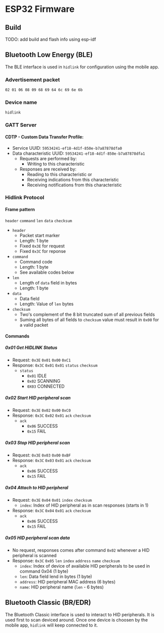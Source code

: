 # ESP32 Firmware
## Build
TODO: add build and flash info using esp-idf
## Bluetooth Low Energy (BLE)
The BLE interface is used in ``hidlink`` for configuration using the mobile app.
### Advertisement packet
``02 01 06 08 09 68 69 64 6c 69 6e 6b``
### Device name
``hidlink``
### GATT Server
#### CDTP - Custom Data Transfer Profile: 
  * Service UUID: ``59534241-ef18-4d1f-850e-b7a87878dfa0`` 
  * Data characteristic UUID: ``59534241-ef18-4d1f-850e-b7a87878dfa1``
    * Requests are performed by:
      * Writing to this characteristic
    * Responses are received by:
      * Reading to this characteristic or 
      * Receiving indications from this characteristic
      * Receiving notifications from this characteristic

### Hidlink Protocol
#### Frame pattern
``header`` ``command`` ``len`` ``data`` ``checksum``
* ``header``
  * Packet start marker
  * Length: 1 byte
  * Fixed ``0x3E`` for request
  * Fixed ``0x3C`` for reponse
* ``command``
  * Command code
  * Length: 1 byte
  * See available codes below
* ``len``
  * Length of ``data`` field in bytes
  * Length: 1 byte
* ``data``
  * Data field
  * Length: Value of ``len`` bytes
* ``checksum``
  * Two's complement of the 8 bit truncated sum of all previous fields
  * Suming all bytes of all fields to ``checksum`` value must result in ``0x00`` for a valid packet

#### Commands
##### 0x01 Get HIDLINK Status
* Request: ``0x3E`` ``0x01`` ``0x00`` ``0xC1``
* Response: ``0x3C`` ``0x01`` ``0x01`` ``status`` ``checksum``
  * ``status``
    * ``0x01`` IDLE
    * ``0x02`` SCANNING
    * ``0X03`` CONNECTED
##### 0x02 Start HID peripheral scan
* Request: ``0x3E`` ``0x02`` ``0x00`` ``0xC0``
* Response: ``0x3C`` ``0x02`` ``0x01`` ``ack`` ``checksum``
  * ``ack``
    * ``0x06`` SUCCESS
    * ``0x15`` FAIL
##### 0x03 Stop HID peripheral scan
* Request: ``0x3E`` ``0x03`` ``0x00`` ``0xBF``
* Response: ``0x3C`` ``0x03`` ``0x01`` ``ack`` ``checksum``
  * ``ack``
    * ``0x06`` SUCCESS
    * ``0x15`` FAIL
##### 0x04 Attach to HID peripheral
* Request: ``0x3E`` ``0x04`` ``0x01`` ``index`` ``checksum``
  * ``index``: Index of HID peripheral as in scan responses (starts in 1)
* Response: ``0x3C`` ``0x04`` ``0x01`` ``ack`` ``checksum``
  * ``ack``
    * ``0x06`` SUCCESS
    * ``0x15`` FAIL
##### 0x05 HID peripheral scan data
* No request, responses comes after command ``0x02`` whenever a HID peripheral is scanned
* Response: ``0x3C`` ``0x05`` ``len`` ``index`` ``address`` ``name`` ``checksum``
  * ``index``: Index of device of available HID peripherals to be used in command 0x04 (1 byte)
  * ``len``: Data field lend in bytes (1 byte)
  * ``address``: HID peripheral MAC address (6 bytes)
  * ``name``: HID peripheral name (``len`` - 6 bytes)
 
## Bluetooth Classic (BR/EDR)
The Bluetooth Classic interface is used to interact to HID peripherals. It is used first to scan deviced around. Once one device is choosen by the mobile app, ``hidlink`` will keep connected to it.

